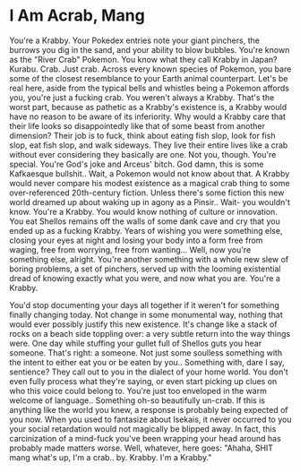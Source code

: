 # I Am Acrab, Mang
You're a Krabby. Your Pokedex entries note your giant pinchers, the burrows you dig in the sand, and your ability to blow bubbles. You're known as the "River Crab" Pokemon. You know what they call Krabby in Japan? Kurabu. Crab. Just crab.
Across every known species of Pokemon, you bare some of the closest resemblance to your Earth animal counterpart. Let's be real here, aside from the typical bells and whistles being a Pokemon affords you, you're just a fucking crab.
You weren't always a Krabby. That's the worst part, because as pathetic as a Krabby's existence is, a Krabby would have no reason to be aware of its inferiority. Why would a Krabby care that their life looks so disappointedly like that of some beast from another dimension? Their job is to fuck, think about eating fish slop, look for fish slop, eat fish slop, and walk sideways. They live their entire lives like a crab without ever considering they basically are one. Not you, though. You're special. You're God's joke and Arceus' bitch.
God damn, this is some Kafkaesque bullshit.. Wait, a Pokemon would not know about that. A Krabby would never compare his modest existence as a magical crab thing to some over-referenced 20th-century fiction. Unless there's some fiction this new world dreamed up about waking up in agony as a Pinsir.. Wait- you wouldn't know. You're a Krabby. You would know nothing of culture or innovation. You eat Shellos remains off the walls of some dank cave and cry that you ended up as a fucking Krabby. Years of wishing you were something else, closing your eyes at night and losing your body into a form free from waging, free from worrying, free from wanting... Well, now you're something else, alright. You're another something with a whole new slew of boring problems, a set of pinchers, served up with the looming existential dread of knowing exactly what you were, and now what you are. You're a Krabby.

You'd stop documenting your days all together if it weren't for something finally changing today. Not change in some monumental way, nothing that would ever possibly justify this new existence. It's change like a stack of rocks on a beach side toppling over: a very subtle return into the way things were.
One day while stuffing your gullet full of Shellos guts you hear someone. That's right: a someone. Not just some soulless something with the intent to either eat you or be eaten by you.. Something with, dare I say, sentience? They call out to you in the dialect of your home world. You don't even fully process what they're saying, or even start picking up clues on who this voice could belong to. You're just too enveloped in the warm welcome of language.. Something oh-so beautifully un-crab.
If this is anything like the world you knew, a response is probably being expected of you now. When you used to fantasize about Isekais, it never occurred to you your social retardation would not magically be blipped away. In fact, this carcinization of a mind-fuck you've been wrapping your head around has probably made matters worse. Well, whatever, here goes:
"Ahaha, SHIT mang what's up, I'm a crab.. by. Krabby. I'm a Krabby."
